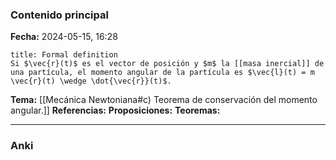 ### Contenido principal

**Fecha:** 2024-05-15, 16:28

```ad-formal
title: Formal definition
Si $\vec{r}(t)$ es el vector de posición y $m$ la [[masa inercial]] de una partícula, el momento angular de la partícula es $\vec{l}(t) = m \vec{r}(t) \wedge \dot{\vec{r}}(t)$.
```

**Tema:** [[Mecánica Newtoniana#c) Teorema de conservación del momento angular.]]
**Referencias:**
**Proposiciones:**
**Teoremas:**

---
### Anki
